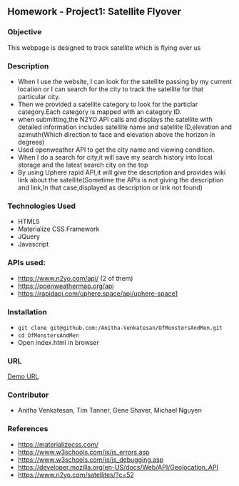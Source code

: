 ## Homework - Project1: Satellite Flyover

### Objective
This webpage is designed to track satellite which is flying over us
### Description
* When I use the website, I can look for the satellite passing by my current location or I can search for the city to track     the satellite for that particular city.
* Then we provided a satellite category to look for the particlar category.Each category is mapped with an category ID.
* when submitting,the N2YO API calls and displays the satellite with detailed information includes satellite name and           satellite ID,elevation and azimuth(Which direction to face and elevation above the horizon in degrees)
* Used openweather API to get the city name and viewing condition.
* When I do a search for city,it will save my search history into local storage and the latest search city on the top
* By using Uphere rapid API,it will give the description and provides wiki link about the satellite(Sometime the APIs is not giving the description and link,In that case,displayed as description or link not found)
### Technologies Used
* HTML5
* Materialize CSS Framework
* JQuery
* Javascript
### APIs used:
* https://www.n2yo.com/api/ (2 of them)
* https://openweathermap.org/api 
* https://rapidapi.com/uphere.space/api/uphere-space1
### Installation
* `git clone git@github.com:/Anitha-Venkatesan/OfMonstersAndMen.git`
* `cd OfMonstersAndMen`
* Open index.html in browser
### URL
[Demo URL](https://anitha-venkatesan.github.io/OfMonstersAndMen/.)
### Contributor
* Anitha Venkatesan, Tim Tanner, Gene Shaver,  Michael Nguyen
### References
* https://materializecss.com/
* https://www.w3schools.com/js/js_errors.asp
* https://www.w3schools.com/js/js_debugging.asp
* https://developer.mozilla.org/en-US/docs/Web/API/Geolocation_API
* https://www.n2yo.com/satellites/?c=52





